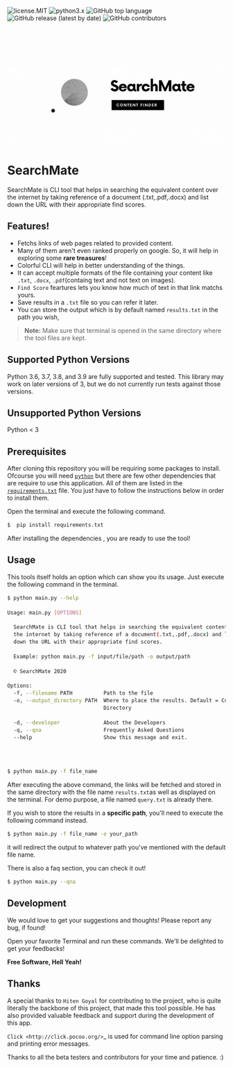 
![license.MIT](https://img.shields.io/github/license/techyhoney/SearchMate) ![python3.x](https://img.shields.io/badge/python-3.x-brightgreen.svg) ![GitHub top language](https://img.shields.io/github/languages/top/techyhoney/SearchMate)
![GitHub release (latest by date)](https://img.shields.io/github/downloads/techyhoney/SearchMate/v1/total)
![GitHub contributors](https://img.shields.io/github/contributors/techyhoney/SearchMate)
<br/>
<br/>

<img src = "https://github.com/techyhoney/SearchMate/blob/master/search-mate.gif" />
<br/>

# SearchMate

SearchMate is CLI tool that helps in searching the equivalent content over the internet by taking reference of a document (.txt,.pdf,.docx) and list down the URL with their appropriate find scores.

## Features!

  - Fetchs links of web pages related to provided content.
  - Many of them aren't even ranked properly on google. So, it will help in exploring 
    some **rare treasures**!
  - Colorful CLI will help in better understanding of the things.
  - It can accept multiple formats of the file containing your content like `.txt`, `.docx`,
   `.pdf`(containg text and not text on images).
  - `Find Score` feartures lets you know how much of text in that link matchs yours.
  - Save results in a `.txt` file so you can refer it later.
  - You can store the output which is by default named `results.txt` in the path you wish, 
    
>**Note:** Make sure that terminal is opened in the same directory where the tool files are kept.

## Supported Python Versions

Python 3.6, 3.7, 3.8, and 3.9 are fully supported and tested. This library may work on later versions of 3, but we do not currently run tests against those versions.

## Unsupported Python Versions

Python < 3

## Prerequisites

After cloning this repository you will be requiring some packages to install. Ofcourse you will need 
[`python`](https://www.python.org/)  but there are few other dependencies that are require to use this application.  All of them 
are listed in  the [`requirements.txt`](https://github.com/techyhoney/SearchMate/blob/main/requirements.txt) file. You just have to follow the instructions below
in order to install them.

Open the terminal and execute the following command.
```sh
$  pip install requirements.txt
```
 After installing the dependencies , you are ready to use the tool!
 
## Usage

This tools itself holds an option which can show you its usage. Just execute the following
command in the terminal.
```sh
$ python main.py --help

Usage: main.py [OPTIONS]

  SearchMate is CLI tool that helps in searching the equivalent content over
  the internet by taking reference of a document(.txt,.pdf,.docx) and list
  down the URL with their appropriate find scores.

  Example: python main.py -f input/file/path -o output/path

  © SearchMate 2020

Options:
  -f, --filename PATH          Path to the file
  -o, --output_directory PATH  Where to place the results. Default = Current
                               Directory

  -d, --developer              About the Developers
  -q, --qna                    Frequently Asked Questions
  --help                       Show this message and exit.
  
  ```

<br>

```sh
$ python main.py -f file_name
```
After executing the above command, the links will be fetched and stored in the same
directory with the file name `results.txt`as well as displayed on the terminal.
For demo purpose, a file named `query.txt` is already there.

If you wish to store the results in a **specific path**, you'll need to execute the
following command instead.
```sh
$ python main.py -f file_name -o your_path
```
it will redirect the output to whatever path you've mentioned with the default file name.

There is also a faq section, you can check it out! 
```sh
$ python main.py --qna
```

## Development

We would love to get your suggestions and thoughts!
Please report any bug, if found!

Open your favorite Terminal and run these commands.
We'll be delighted to get your feedbacks!

**Free Software, Hell Yeah!**

## Thanks

A special thanks to `Hiten Goyal` for
contributing to the project, who is quite literally the backbone of this project, that made this tool possible.
He has also provided valuable feedback and support during the development
of this app.

`Click <http://click.pocoo.org/>`_ is used for command line option parsing
and printing error messages.

Thanks to all the beta testers and contributors for your time and patience. :)

